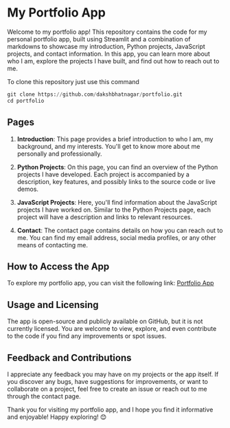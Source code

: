 # My Portfolio App

Welcome to my portfolio app! This repository contains the code for my personal portfolio app, built using Streamlit and a combination of markdowns to showcase my introduction, Python projects, JavaScript projects, and contact information. In this app, you can learn more about who I am, explore the projects I have built, and find out how to reach out to me.

To clone this repository just use this command

```python
git clone https://github.com/dakshbhatnagar/portfolio.git
cd portfolio
```

## Pages

1. **Introduction**: This page provides a brief introduction to who I am, my background, and my interests. You'll get to know more about me personally and professionally.

2. **Python Projects**: On this page, you can find an overview of the Python projects I have developed. Each project is accompanied by a description, key features, and possibly links to the source code or live demos.

3. **JavaScript Projects**: Here, you'll find information about the JavaScript projects I have worked on. Similar to the Python Projects page, each project will have a description and links to relevant resources.

4. **Contact**: The contact page contains details on how you can reach out to me. You can find my email address, social media profiles, or any other means of contacting me.

## How to Access the App

To explore my portfolio app, you can visit the following link: [Portfolio App](https://dakshbhatnagar.streamlit.app/)

## Usage and Licensing

The app is open-source and publicly available on GitHub, but it is not currently licensed. You are welcome to view, explore, and even contribute to the code if you find any improvements or spot issues. 

## Feedback and Contributions

I appreciate any feedback you may have on my projects or the app itself. If you discover any bugs, have suggestions for improvements, or want to collaborate on a project, feel free to create an issue or reach out to me through the contact page.

Thank you for visiting my portfolio app, and I hope you find it informative and enjoyable! Happy exploring! 😊
